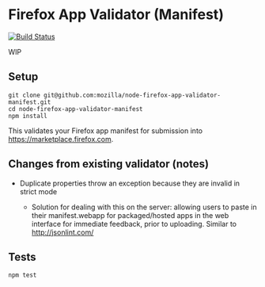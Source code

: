 # Firefox App Validator (Manifest)

[![Build Status](https://secure.travis-ci.org/mozilla/node-firefox-app-validator-manifest.png)](http://travis-ci.org/mozilla/node-firefox-app-validator-manifest)

WIP

## Setup

    git clone git@github.com:mozilla/node-firefox-app-validator-manifest.git
    cd node-firefox-app-validator-manifest
    npm install

This validates your Firefox app manifest for submission into https://marketplace.firefox.com.

## Changes from existing validator (notes)

* Duplicate properties throw an exception because they are invalid in strict mode

    * Solution for dealing with this on the server: allowing users to paste in their manifest.webapp for packaged/hosted apps in the web interface for immediate feedback, prior to uploading. Similar to http://jsonlint.com/

## Tests

    npm test
